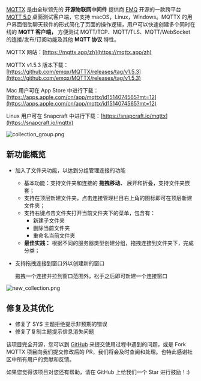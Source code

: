 [MQTTX](https://mqttx.app/zh) 是由全球领先的 **开源物联网中间件** 提供商 [EMQ](https://www.emqx.com/zh) 开源的一款跨平台 [MQTT 5.0](https://www.emqx.com/zh/mqtt/mqtt5) 桌面测试客户端，它支持 macOS，Linux，Windows。MQTTX 的用户界面借助聊天软件的形式简化了页面的操作逻辑，用户可以快速创建多个同时在线的 **MQTT 客户端，** 方便测试 MQTT/TCP、MQTT/TLS、MQTT/WebSocket  的连接/发布/订阅功能及其他 **MQTT 协议** 特性。

MQTTX 网站：[https://mqttx.app/zh](https://mqttx.app/zh)

MQTTX v1.5.3 版本下载：[https://github.com/emqx/MQTTX/releases/tag/v1.5.3](https://github.com/emqx/MQTTX/releases/tag/v1.5.3)

Mac 用户可在 App Store 中进行下载：[https://apps.apple.com/cn/app/mqttx/id1514074565?mt=12](https://apps.apple.com/cn/app/mqttx/id1514074565?mt=12)

Linux 用户可在 Snapcraft 中进行下载：[https://snapcraft.io/mqttx](https://snapcraft.io/mqttx)

![collection_group.png](https://assets.emqx.com/images/3fecd14eb079273cc5e027c5a78eb4f1.png)

## 新功能概览

- 加入了文件夹功能，以达到分组管理连接的功能

  - 基本功能：支持文件夹和连接的 **拖拽移动、** 展开和折叠，支持文件夹嵌套；
  - 支持在顶层新建文件夹，点击连接管理栏目右上角的图标即可在顶层新建文件夹；
  - 支持右键点击文件夹打开当前文件夹下的菜单，包含有：
    - 新建子文件夹
    - 删除当前文件夹
    - 重命名当前文件夹
  - **最佳实践：** 根据不同的服务器类型创建分组，拖拽连接到文件夹下，完成分类；

- 支持拖拽连接到窗口外以创建新的窗口

  拖拽一个连接并拉到窗口范围外，松手之后即可新建一个连接窗口

![new_collection.png](https://assets.emqx.com/images/41f9e89534c1d1e3d61e77f5b786aea7.png)

## 修复及其优化

- 修复了 SYS 主题拒绝提示非预期的错误
- 修复了复制主题提示信息消失问题

该项目完全开源，您可以到 [GitHub](https://github.com/emqx/MQTTX/issues?q=is%3Aissue+is%3Aopen+sort%3Aupdated-desc) 来提交使用过程中遇到的问题，或是 Fork MQTTX 项目向我们提交修改后的 PR，我们将会及时查阅和处理。也特此感谢社区中所有用户的贡献和反馈。

如果您觉得该项目对您还有帮助，请在 GitHub 上给我们一个 Star 进行鼓励！:)
